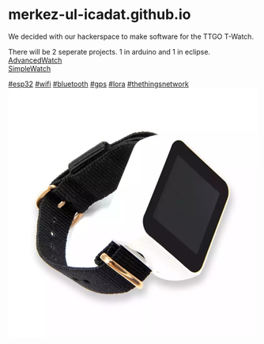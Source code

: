 # merkez-ul-icadat.github.io  
  
We decided with our hackerspace to make software for the TTGO T-Watch.

There will be 2 seperate projects. 1 in arduino and 1 in eclipse.
[AdvancedWatch](https://github.com/merkez-ul-icadat/AdvancedWatch)  
[SimpleWatch](https://github.com/merkez-ul-icadat/SimpleWatch)  

[#esp32](https://twitter.com/search?q=%23esp32) [#wifi](https://twitter.com/search?q=%23wifi) [#bluetooth](https://twitter.com/search?q=%23bluetooth) [#gps](https://twitter.com/search?q=%23gps) [#lora](https://twitter.com/search?q=%23lora) [#thethingsnetwork](https://twitter.com/search?q=%23thethingsnetwork)   
![TTGO T-Watch](img/TTGO_T-Watch.jpeg)  
